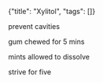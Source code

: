 {"title": "Xylitol", "tags": []}

prevent cavities

gum chewed for 5 mins

mints allowed to dissolve

strive for five


